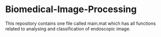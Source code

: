 # Biomedical-Image-Processing
This repository contains one file called main.mat which has all functions related to analysing and classification of endoscopic image.
